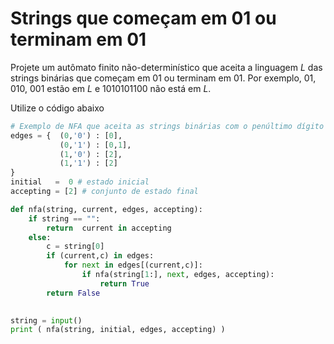 # Strings que começam em 01 ou terminam em 01
Projete um autômato finito não-determinístico que aceita a linguagem *L* das strings binárias que começam em 01 ou terminam em 01. Por exemplo, 01, 010, 001 estão em *L* e 1010101100 não está em *L*.

Utilize o código abaixo
```Python
# Exemplo de NFA que aceita as strings binárias com o penúltimo dígito igual a 1
edges = {  (0,'0') : [0],
           (0,'1') : [0,1],
           (1,'0') : [2],
           (1,'1') : [2] 
}
initial   =  0 # estado inicial
accepting = [2] # conjunto de estado final

def nfa(string, current, edges, accepting): 
    if string == "":
        return  current in accepting        
    else:
        c = string[0]
        if (current,c) in edges:
            for next in edges[(current,c)]:
                if nfa(string[1:], next, edges, accepting):
                    return True
        return False
        

string = input()
print ( nfa(string, initial, edges, accepting) )

```
